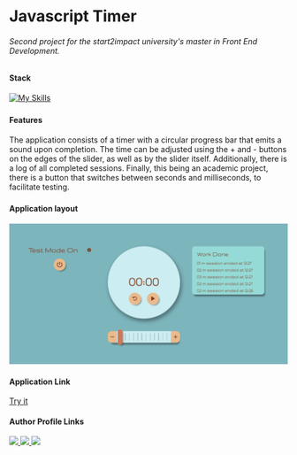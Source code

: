 # Javascript Timer
###### Second project for the start2impact university's master in Front End Development.

###
#### Stack
[![My Skills](https://skillicons.dev/icons?i=html,css,js&perline=3)](https://skillicons.dev)

###
#### Features
The application consists of a timer with a circular progress bar that emits a sound upon completion.
The time can be adjusted using the + and - buttons on the edges of the slider, as well as by the slider itself.
Additionally, there is a log of all completed sessions.
Finally, this being an academic project, there is a button that switches between seconds and milliseconds, to facilitate testing.

###
#### Application layout
![alt text](</assets/layout.png>)


#### Application Link
[Try it](https://basicjs-timer.web.app/)


#### Author Profile Links
<a href="https://www.linkedin.com/in/giovanni-ruocco-b3a5492a2/">
    <img src="https://skillicons.dev/icons?i=linkedin" />
  </a>
  <a href="https://github.com/J0oR?tab=repositories">
    <img src="https://skillicons.dev/icons?i=github" />
  </a>
  <a href="https://codepen.io/jrvn/">
    <img src="https://skillicons.dev/icons?i=codepen" />
  </a>